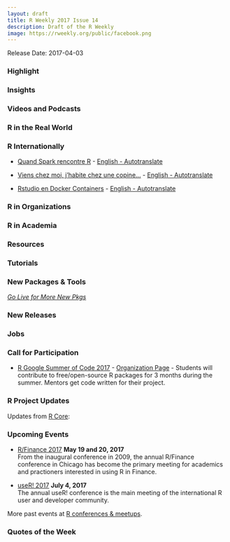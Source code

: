 ```yaml
---
layout: draft
title: R Weekly 2017 Issue 14
description: Draft of the R Weekly
image: https://rweekly.org/public/facebook.png
---
```


Release Date: 2017-04-03

### Highlight



### Insights



### Videos and Podcasts



### R in the Real World



### R Internationally

+ [Quand Spark rencontre R](http://www.thinkr.fr/spark-rencontre-r/) - [English - Autotranslate](http://translate.google.com/translate?hl=&sl=fr&tl=en&u=http://www.thinkr.fr/spark-rencontre-r/)

+ [Viens chez moi, j’habite chez une copine…](http://coulmont.com/blog/2017/03/19/chez-moi-chez-elle/) - [English - Autotranslate](http://translate.google.com/translate?hl=&sl=fr&tl=en&u=http://coulmont.com/blog/2017/03/19/chez-moi-chez-elle/)

+ [Rstudio en Docker Containers](https://medium.com/kschool-data-scientists/rstudio-en-docker-containers-dabf8c11fde5) - [English - Autotranslate](http://translate.google.com/translate?hl=&sl=es&tl=en&u=https://medium.com/kschool-data-scientists/rstudio-en-docker-containers-dabf8c11fde5)

### R in Organizations




### R in Academia



### Resources




### Tutorials




### New Packages & Tools 

<p class="added-hostname"><a href="https://rweekly.org/live" target="_blank" class="externalLink"><i>Go Live for More New Pkgs</i></a></p>



### New Releases



### Jobs




### Call for Participation

+ [R Google Summer of Code 2017](https://github.com/rstats-gsoc/gsoc2017/wiki/table%20of%20proposed%20coding%20projects) - [Organization Page](https://summerofcode.withgoogle.com/organizations/4947241283354624/) - Students will contribute to free/open-source R packages for 3 months during the summer. Mentors get code written for their project.


### R Project Updates

Updates from [R Core](http://developer.r-project.org/blosxom.cgi/R-devel/NEWS):



### Upcoming Events

+ [R/Finance 2017](http://www.rinfinance.com/) **May 19 and 20, 2017**  <br />
From the inaugural conference in 2009, the annual R/Finance conference in Chicago has become the primary meeting for academics and practioners interested in using R in Finance. 

+ [useR! 2017](http://user2017.brussels/) **July 4, 2017** <br />
The annual useR! conference is the main meeting of the international R user and developer community.

More past events at [R conferences & meetups](https://conf.rweekly.org).

### Quotes of the Week
